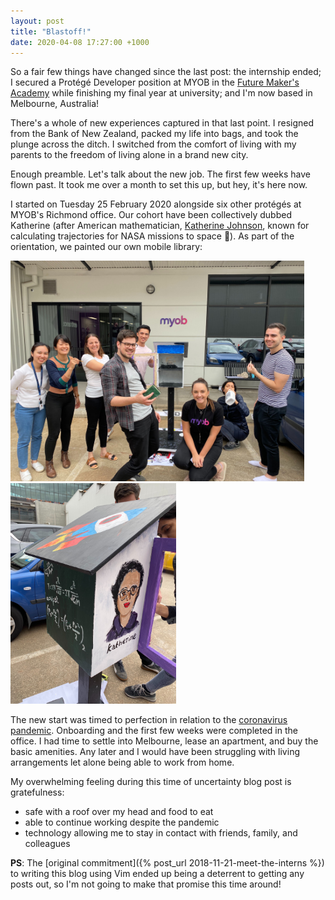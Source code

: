 ```yaml
---
layout: post
title: "Blastoff!"
date: 2020-04-08 17:27:00 +1000
---
```

So a fair few things have changed since the last post: the internship ended; I secured a Protégé Developer position at MYOB in the [Future Maker's Academy](https://www.myob.com/au/careers/graduate-program) while finishing my final year at university; and I'm now based in Melbourne, Australia!

There's a whole of new experiences captured in that last point. I resigned from the Bank of New Zealand, packed my life into bags, and took the plunge across the ditch. I switched from the comfort of living with my parents to the freedom of living alone in a brand new city.

Enough preamble. Let's talk about the new job. The first few weeks have flown past. It took me over a month to set this up, but hey, it's here now.

I started on Tuesday 25 February 2020 alongside six other protégés at MYOB's Richmond office. Our cohort have been collectively dubbed Katherine (after American mathematician, [Katherine Johnson](https://www.nasa.gov/content/katherine-johnson-biography), known for calculating trajectories for NASA missions to space :rocket:). As part of the orientation, we painted our own mobile library:

<p float="left">
  <img src="/assets/richmond-katherine-cohort.jpg" alt="richmond-katherine-cohort.jpg" title="New protégés in Richmond" width="470px"/>
  <img src="/assets/katherine-mobile-library.jpg" alt="katherine-mobile-library.jpg" title="Mobile library featuring Katherine Johnson" width="265px"/>
</p>

The new start was timed to perfection in relation to the [coronavirus pandemic](https://en.wikipedia.org/wiki/2019%E2%80%9320_coronavirus_pandemic). Onboarding and the first few weeks were completed in the office. I had time to settle into Melbourne, lease an apartment, and buy the basic amenities. Any later and I would have been struggling with living arrangements let alone being able to work from home.

My overwhelming feeling during this time of uncertainty blog post is gratefulness:
- safe with a roof over my head and food to eat
- able to continue working despite the pandemic
- technology allowing me to stay in contact with friends, family, and colleagues

**PS**: The [original commitment]({% post_url 2018-11-21-meet-the-interns %}) to writing this blog using Vim ended up being a deterrent to getting any posts out, so I'm not going to make that promise this time around!
